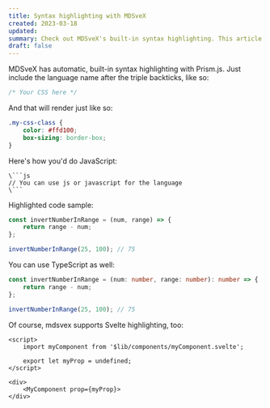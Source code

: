 ```yaml
---
title: Syntax highlighting with MDSveX
created: 2023-03-18
updated:
summary: Check out MDSveX's built-in syntax highlighting. This article will give you an idea of how to dress up your code snippets.
draft: false
---
```


MDSveX has automatic, built-in syntax highlighting with Prism.js. Just include the language name after the triple backticks, like so:

```css
/* Your CSS here */
```

And that will render just like so:

```css
.my-css-class {
	color: #ffd100;
	box-sizing: border-box;
}
```

Here's how you'd do JavaScript:

````
\```js
// You can use js or javascript for the language
\```
````

Highlighted code sample:

```js
const invertNumberInRange = (num, range) => {
	return range - num;
};

invertNumberInRange(25, 100); // 75
```

You can use TypeScript as well:

```ts
const invertNumberInRange = (num: number, range: number): number => {
	return range - num;
};

invertNumberInRange(25, 100); // 75
```

Of course, mdsvex supports Svelte highlighting, too:

```svelte
<script>
	import myComponent from '$lib/components/myComponent.svelte';

	export let myProp = undefined;
</script>

<div>
	<MyComponent prop={myProp}>
</div>
```
